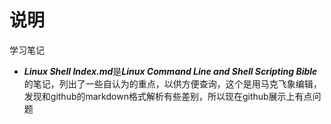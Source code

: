 # 说明
学习笔记
* ***Linux Shell Index.md***是***Linux Command Line and Shell Scripting Bible***的笔记，列出了一些自认为的重点，以供方便查询，这个是用马克飞象编辑，发现和github的markdown格式解析有些差别，所以现在github展示上有点问题
